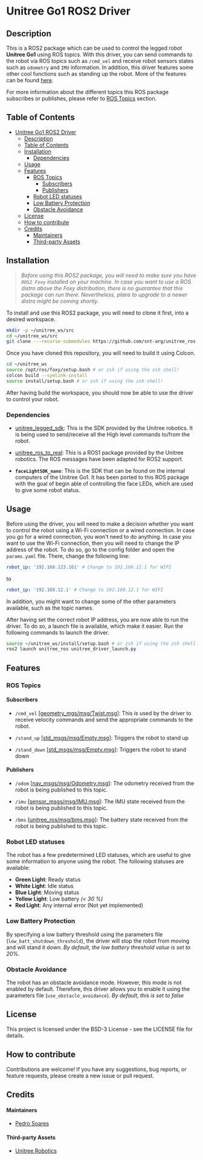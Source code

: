 # Unitree Go1 ROS2 Driver

## Description

This is a ROS2 package which can be used to control the legged robot **Unitree Go1** 
using ROS topics.
With this driver, you can send commands to the robot via ROS topics such as `/cmd_vel` and receive robot sensors states such as `odometry` and `IMU` information.
In addition, this driver features some other cool functions such as standing up the robot. 
More of the features can be found [here](#features).


For more information about the different topics this ROS package subscribes or publishes, please refer to [ROS Topics](#ros-topics) section.


## Table of Contents

<!--toc:start-->
- [Unitree Go1 ROS2 Driver](#unitree-go1-ros2-driver)
  - [Description](#description)
  - [Table of Contents](#table-of-contents)
  - [Installation](#installation)
      - [Dependencies](#dependencies)
  - [Usage](#usage)
  - [Features](#features)
    - [ROS Topics](#ros-topics)
      - [Subscribers](#subscribers)
      - [Publishers](#publishers)
    - [Robot LED statuses](#robot-led-statuses)
    - [Low Battery Protection](#low-battery-protection)
    - [Obstacle Avoidance](#obstacle-avoidance)
  - [License](#license)
  - [How to contribute](#how-to-contribute)
  - [Credits](#credits)
      - [Maintainers](#maintainers)
      - [Third-party Assets](#third-party-assets)
<!--toc:end-->


## Installation

> _Before using this ROS2 package, you will need to make sure you have `ROS2 Foxy` installed on your machine.
In case you want to use a ROS distro above the Foxy distribution, there is no 
guarantee that this package can run there.
Nevertheless, plans to upgrade to a newer distro might be coming shortly._

To install and use this ROS2 package, you will need to clone it first, into a desired workspace.
```sh
mkdir -p ~/unitree_ws/src
cd ~/unitree_ws/src
git clone ---recurse-submodules https://github.com/snt-arg/unitree_ros.git
```

Once you have cloned this repository, you will need to build it using Colcon.

```sh
cd ~/unitree_ws
source /opt/ros/foxy/setup.bash # or zsh if using the zsh shell!
colcon build --symlink-install
source install/setup.bash # or zsh if using the zsh shell!
```

After having build the workspace, you should now be able to use the driver to control your robot.

### Dependencies

- [unitree_legged_sdk](https://github.com/unitreerobotics/unitree_legged_sdk): This is the SDK provided by the Unitree robotics. It is being used to send/receive all the High level commands to/from the robot.

- [unitree_ros_to_real](https://github.com/unitreerobotics/unitree_ros_to_real): This is a ROS1 package provided by the Unitree robotics. The ROS messages have been adapted for ROS2 support.

- **`faceLightSDK_nano`**: This is the SDK that can be found on the internal computers of the Unitree Go1. It has been ported to this ROS package with the goal of begin able of controlling the face LEDs, which are used to 
give some robot status.


## Usage

Before using the driver, you will need to make a decision whether you want to control the robot
using a Wi-Fi connection or a wired connection. In case you go for a wired connection, you won't need
to do anything. In case you want to use the Wi-Fi connection, then you will need to change the IP address
of the robot. To do so, go to the config folder and open the `params.yaml` file. There, change the following line:
```yaml
robot_ip: '192.168.123.161' # Change to 192.168.12.1 for WIFI
```
to
```yaml
robot_ip: '192.168.12.1' # Change to 192.168.12.1 for WIFI
```

In addition, you might want to change some of the other parameters available, such as the topic names.

After having set the correct robot IP address, you are now able to run the driver. To do so, a launch file
is available, which make it easier. Run the following commands to launch the driver.
```sh
source ~/unitree_ws/install/setup.bash # or zsh if using the zsh shell!
ros2 launch unitree_ros unitree_driver_launch.py
```

## Features

### ROS Topics

#### Subscribers

- `/cmd_vel` [[geometry_mgs/msg/Twist.msg](http://docs.ros.org/en/noetic/api/geometry_msgs/html/msg/Twist.html)]: 
This is used by the driver to receive velocity commands and send the appropriate commands to the robot.

- `/stand_up` [[std_msgs/msg/Empty.msg](http://docs.ros.org/en/melodic/api/std_msgs/html/msg/Empty.html)]: 
Triggers the robot to stand up

- `/stand_down` [[std_msgs/msg/Empty.msg](http://docs.ros.org/en/melodic/api/std_msgs/html/msg/Empty.html)]: 
Triggers the robot to stand down

#### Publishers

- `/odom` [[nav_msgs/msg/Odometry.msg](http://docs.ros.org/en/noetic/api/nav_msgs/html/msg/Odometry.html)]: The odometry received from the robot is being published to this topic.

- `/imu` [[sensor_msgs/msg/IMU.msg](http://docs.ros.org/en/noetic/api/sensor_msgs/html/msg/Imu.html)]: The IMU state received from the robot is being published to this topic.

- `/bms` [[unitree_ros/msg/bms.msg](https://github.com/snt-arg/unitree_ros/blob/main/msg/BmsState.msg)]: The battery state received from the robot is being published to this topic.

### Robot LED statuses

The robot has a few predetermined LED statuses, which are useful to give some information to 
anyone using the robot.
The following statuses are available:

- **Green Light**: Ready status
- **White Light**: Idle status
- **Blue Light**: Moving status
- **Yellow Light**: Low battery _(< 30 %)_
- **Red Light**: Any internal error (Not yet implemented)

### Low Battery Protection

By specifying a low battery threshold using the parameters file (`low_batt_shutdown_threshold`), the driver will stop the robot
from moving and will stand it down. _By default, the low battery threshold value is set to 20%._

### Obstacle Avoidance

The robot has an obstacle avoidance mode. However, this mode is not enabled by default. Therefore, 
this driver allows you to enable it using the parameters file (`use_obstacle_avoidance`). _By default, this is
set to false_


## License

This project is licensed under the BSD-3 License - see the LICENSE file for details.

## How to contribute
Contributions are welcome! If you have any suggestions, bug reports, or feature requests, 
please create a new issue or pull request.

## Credits

#### Maintainers

* [Pedro Soares](https://www.github.com/PedroS235)

#### Third-party Assets

* [Unitree Robotics](https://github.com/unitreerobotics)

